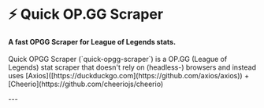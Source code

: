 # ⚡ Quick OP.GG Scraper

#### **A fast OPGG Scraper for League of Legends stats**.  
<p> Quick OPGG Scraper (`quick-opgg-scraper`) is a OP.GG (League of Legends) stat scraper that doesn't rely on (headless-) browsers and instead uses [Axios]([https://duckduckgo.com](https://github.com/axios/axios)) + [Cheerio](https://github.com/cheeriojs/cheerio)</p>
--- 

